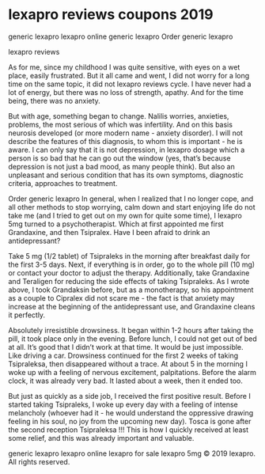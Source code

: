 # lexapro reviews coupons 2019


generic lexapro
lexapro online
generic lexapro
Order generic lexapro

lexapro reviews

As for me, since my childhood I was quite sensitive, with eyes on a wet place, easily frustrated. But it all came and went, I did not worry for a long time on the same topic, it did not lexapro reviews cycle. I have never had a lot of energy, but there was no loss of strength, apathy. And for the time being, there was no anxiety.

But with age, something began to change. Nalilis worries, anxieties, problems, the most serious of which was infertility. And on this basis neurosis developed (or more modern name - anxiety disorder). I will not describe the features of this diagnosis, to whom this is important - he is aware. I can only say that it is not depression, in lexapro dosage which a person is so bad that he can go out the window (yes, that’s because depression is not just a bad mood, as many people think). But also an unpleasant and serious condition that has its own symptoms, diagnostic criteria, approaches to treatment.

Order generic lexapro
In general, when I realized that I no longer cope, and all other methods to stop worrying, calm down and start enjoying life do not take me (and I tried to get out on my own for quite some time), I lexapro 5mg turned to a psychotherapist. Which at first appointed me first Grandaxine, and then Tsipralex. Have I been afraid to drink an antidepressant?

Take 5 mg (1/2 tablet) of Tsipraleks in the morning after breakfast daily for the first 3-5 days. Next, if everything is in order, go to the whole pill (10 mg) or contact your doctor to adjust the therapy. Additionally, take Grandaxine and Teraligen for reducing the side effects of taking Tsipraleks. As I wrote above, I took Grandaksin before, but as a monotherapy, so his appointment as a couple to Cipralex did not scare me - the fact is that anxiety may increase at the beginning of the antidepressant use, and Grandaxine cleans it perfectly.

Absolutely irresistible drowsiness. It began within 1-2 hours after taking the pill, it took place only in the evening. Before lunch, I could not get out of bed at all. It’s good that I didn’t work at that time. It would be just impossible. Like driving a car. Drowsiness continued for the first 2 weeks of taking Tsipraleksa, then disappeared without a trace. At about 5 in the morning I woke up with a feeling of nervous excitement, palpitations. Before the alarm clock, it was already very bad. It lasted about a week, then it ended too.

But just as quickly as a side job, I received the first positive result. Before I started taking Tsipraleks, I woke up every day with a feeling of intense melancholy (whoever had it - he would understand the oppressive drawing feeling in his soul, no joy from the upcoming new day). Tosca is gone after the second reception Tsipraleksa !!! This is how I quickly received at least some relief, and this was already important and valuable.

generic lexapro
lexapro online
lexapro for sale
lexapro 5mg
© 2019 lexapro. All rights reserved.
